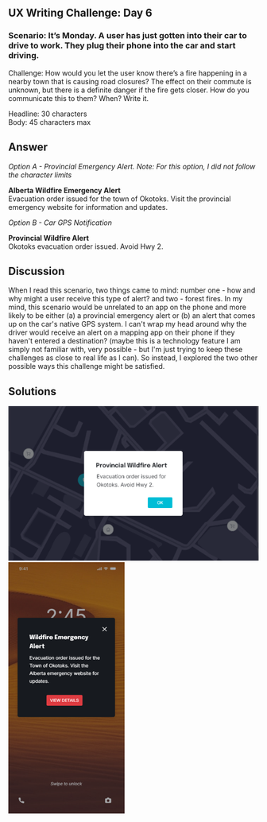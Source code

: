 ## UX Writing Challenge: Day 6
### Scenario: It’s Monday. A user has just gotten into their car to drive to work. They plug their phone into the car and start driving.

Challenge: How would you let the user know there’s a fire happening in a nearby town that is causing road closures? The effect on their commute is unknown, but there is a definite danger if the fire gets closer. How do you communicate this to them? When? Write it.  

Headline: 30 characters  
Body: 45 characters max    

## Answer
*Option A - Provincial Emergency Alert. Note: For this option, I did not follow the character limits*

**Alberta Wildfire Emergency Alert**  
Evacuation order issued for the town of Okotoks. Visit the provincial emergency website for information and updates.  

*Option B - Car GPS Notification*  

**Provincial Wildfire Alert**  
Okotoks evacuation order issued. Avoid Hwy 2.

## Discussion
When I read this scenario, two things came to mind: number one - how and why might a user receive this type of alert? and two - forest fires. In my mind, this scenario would be unrelated to an app on the phone and more likely to be either (a) a provincial emergency alert or (b) an alert that comes up on the car's native GPS system. I can't wrap my head around why the driver would receive an alert on a mapping app on their phone if they haven't entered a destination? (maybe this is a technology feature I am simply not familiar with, very possible - but I'm just trying to keep these challenges as close to real life as I can). So instead, I explored the two other possible ways this challenge might be satisfied. 

## Solutions

![mobile wireframe mockup of emergency alert](day-6-solution-v2.png)
![mobile wireframe mockup of emergency alert](day-6-solution-v1.png)

